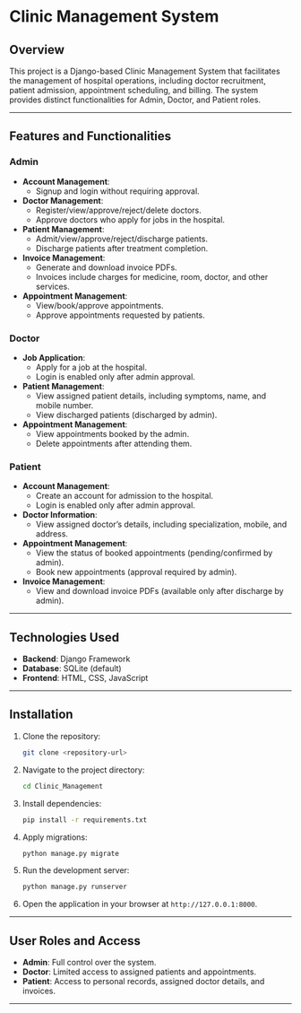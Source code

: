 # Clinic Management System

## Overview
This project is a Django-based Clinic Management System that facilitates the management of hospital operations, including doctor recruitment, patient admission, appointment scheduling, and billing. The system provides distinct functionalities for Admin, Doctor, and Patient roles.

---

## Features and Functionalities

### Admin
- **Account Management**:
  - Signup and login without requiring approval.
- **Doctor Management**:
  - Register/view/approve/reject/delete doctors.
  - Approve doctors who apply for jobs in the hospital.
- **Patient Management**:
  - Admit/view/approve/reject/discharge patients.
  - Discharge patients after treatment completion.
- **Invoice Management**:
  - Generate and download invoice PDFs.
  - Invoices include charges for medicine, room, doctor, and other services.
- **Appointment Management**:
  - View/book/approve appointments.
  - Approve appointments requested by patients.

### Doctor
- **Job Application**:
  - Apply for a job at the hospital.
  - Login is enabled only after admin approval.
- **Patient Management**:
  - View assigned patient details, including symptoms, name, and mobile number.
  - View discharged patients (discharged by admin).
- **Appointment Management**:
  - View appointments booked by the admin.
  - Delete appointments after attending them.

### Patient
- **Account Management**:
  - Create an account for admission to the hospital.
  - Login is enabled only after admin approval.
- **Doctor Information**:
  - View assigned doctor’s details, including specialization, mobile, and address.
- **Appointment Management**:
  - View the status of booked appointments (pending/confirmed by admin).
  - Book new appointments (approval required by admin).
- **Invoice Management**:
  - View and download invoice PDFs (available only after discharge by admin).

---

## Technologies Used
- **Backend**: Django Framework
- **Database**: SQLite (default)
- **Frontend**: HTML, CSS, JavaScript

---

## Installation
1. Clone the repository:
   ```bash
   git clone <repository-url>
   ```
2. Navigate to the project directory:
   ```bash
   cd Clinic_Management
   ```
3. Install dependencies:
   ```bash
   pip install -r requirements.txt
   ```
4. Apply migrations:
   ```bash
   python manage.py migrate
   ```
5. Run the development server:
   ```bash
   python manage.py runserver
   ```
6. Open the application in your browser at `http://127.0.0.1:8000`.

---

## User Roles and Access
- **Admin**: Full control over the system.
- **Doctor**: Limited access to assigned patients and appointments.
- **Patient**: Access to personal records, assigned doctor details, and invoices.

---

